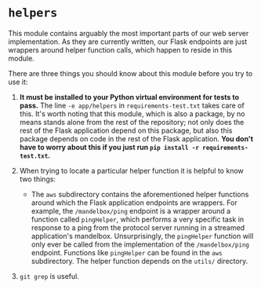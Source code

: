# `helpers`

This module contains arguably the most important parts of our web server implementation. As they are currently written, our Flask endpoints are just wrappers around helper function calls, which happen to reside in this module.

There are three things you should know about this module before you try to use it:

1. **It must be installed to your Python virtual environment for tests to pass.** The line `-e app/helpers` in `requirements-test.txt` takes care of this. It's worth noting that this module, which is also a package, by no means stands alone from the rest of the repository; not only does the rest of the Flask application depend on this package, but also this package depends on code in the rest of the Flask application. **You don't have to worry about this if you just run `pip install -r requirements-test.txt`.**

2. When trying to locate a particular helper function it is helpful to know two things:

   - The `aws` subdirectory contains the aforementioned helper functions around which the Flask application endpoints are wrappers. For example, the `/mandelbox/ping` endpoint is a wrapper around a function called `pingHelper`, which performs a very specific task in response to a ping from the protocol server running in a streamed application's mandelbox. Unsurprisingly, the `pingHelper` function will only ever be called from the implementation of the `/mandelbox/ping` endpoint. Functions like `pingHelper` can be found in the `aws` subdirectory. The helper function depends on the `utils/` directory.

3. `git grep` is useful.
